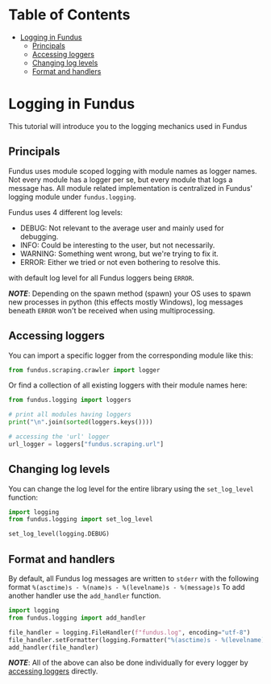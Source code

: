 # Table of Contents

* [Logging in Fundus](#logging-in-fundus)
  * [Principals](#principals)
  * [Accessing loggers](#accessing-loggers)
  * [Changing log levels](#changing-log-levels)
  * [Format and handlers](#format-and-handlers)

# Logging in Fundus

This tutorial will introduce you to the logging mechanics used in Fundus

## Principals

Fundus uses module scoped logging with module names as logger names.
Not every module has a logger per se, but every module that logs a message has.
All module related implementation is centralized in Fundus' logging module under `fundus.logging`.

Fundus uses 4 different log levels:

- DEBUG: Not relevant to the average user and mainly used for debugging.
- INFO: Could be interesting to the user, but not necessarily.
- WARNING: Something went wrong, but we're trying to fix it.
- ERROR: Either we tried or not even bothering to resolve this.

with default log level for all Fundus loggers being `ERROR`.

*__NOTE__*: Depending on the spawn method (spawn) your OS uses to spawn new processes in python (this effects mostly Windows), log messages beneath `ERROR` won't be received when using multiprocessing. 

## Accessing loggers

You can import a specific logger from the corresponding module like this:

````python
from fundus.scraping.crawler import logger
````

Or find a collection of all existing loggers with their module names here:

````python
from fundus.logging import loggers

# print all modules having loggers
print("\n".join(sorted(loggers.keys())))

# accessing the 'url' logger
url_logger = loggers["fundus.scraping.url"]
````

## Changing log levels

You can change the log level for the entire library using the `set_log_level` function:

````python
import logging
from fundus.logging import set_log_level

set_log_level(logging.DEBUG)
````

## Format and handlers

By default, all Fundus log messages are written to `stderr` with the following format `%(asctime)s - %(name)s - %(levelname)s - %(message)s`
To add another handler use the `add_handler` function.

````python
import logging
from fundus.logging import add_handler

file_handler = logging.FileHandler(f"fundus.log", encoding="utf-8")
file_handler.setFormatter(logging.Formatter("%(asctime)s - %(levelname)s - %(message)s"))
add_handler(file_handler)
````

*__NOTE__*: All of the above can also be done individually for every logger by [accessing loggers](#accessing-loggers) directly.


